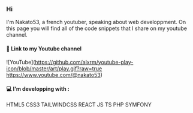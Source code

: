 ### Hi
I'm Nakato53, a french youtuber, speaking about web developpment. On this page you will find all of the code snippets that I share on my youtube channel.

#### 🔗 Link to my Youtube channel
![YouTube](https://github.com/alxrm/youtube-play-icon/blob/master/art/play.gif?raw=true https://www.youtube.com/@nakato53)

#### 💻 I'm developping with :
HTML5 CSS3 TAILWINDCSS REACT JS TS PHP SYMFONY
